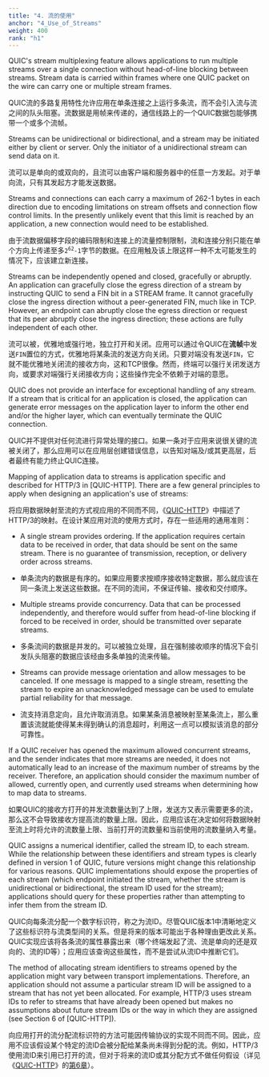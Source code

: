 ```yaml
---
title: "4. 流的使用"
anchor: "4_Use_of_Streams"
weight: 400
rank: "h1"
---
```


QUIC's stream multiplexing feature allows applications to run multiple streams over a single connection without head-of-line blocking between streams. Stream data is carried within frames where one QUIC packet on the wire can carry one or multiple stream frames.

QUIC流的多路复用特性允许应用在单条连接之上运行多条流，而不会引入流与流之间的队头阻塞。流数据是用帧来传递的，通信线路上的一个QUIC数据包能够携带一个或多个流帧。

Streams can be unidirectional or bidirectional, and a stream may be initiated either by client or server. Only the initiator of a unidirectional stream can send data on it.

流可以是单向的或双向的，且流可以由客户端和服务器中的任意一方发起。对于单向流，只有其发起方才能发送数据。

Streams and connections can each carry a maximum of 262-1 bytes in each direction due to encoding limitations on stream offsets and connection flow control limits. In the presently unlikely event that this limit is reached by an application, a new connection would need to be established.

由于流数据偏移字段的编码限制和连接上的流量控制限制，流和连接分别只能在单个方向上传递至多<code>2<sup>62</sup>-1</code>字节的数据。在应用触及该上限这样一种不太可能发生的情况下，应该建立新连接。

Streams can be independently opened and closed, gracefully or abruptly. An application can gracefully close the egress direction of a stream by instructing QUIC to send a FIN bit in a STREAM frame. It cannot gracefully close the ingress direction without a peer-generated FIN, much like in TCP. However, an endpoint can abruptly close the egress direction or request that its peer abruptly close the ingress direction; these actions are fully independent of each other.

流可以被，优雅地或强行地，独立打开和关闭。应用可以通过令QUIC在**流帧**中发送`FIN`置位的方式，优雅地将某条流的发送方向关闭。只要对端没有发送`FIN`，它就不能优雅地关闭流的接收方向，这和TCP很像。然而，终端可以强行关闭发送方向，或要求对端强行关闭接收方向；这些操作完全不依赖于对端的意愿。

QUIC does not provide an interface for exceptional handling of any stream. If a stream that is critical for an application is closed, the application can generate error messages on the application layer to inform the other end and/or the higher layer, which can eventually terminate the QUIC connection.

QUIC并不提供对任何流进行异常处理的接口。如果一条对于应用来说很关键的流被关闭了，那么应用可以在应用层创建错误信息，以告知对端及/或其更高层，后者最终有能力终止QUIC连接。

Mapping of application data to streams is application specific and described for HTTP/3 in [QUIC-HTTP]. There are a few general principles to apply when designing an application's use of streams:

将应用数据映射至流的方式视应用的不同而不同，《[QUIC-HTTP]()》中描述了HTTP/3的映射。在设计某应用对流的使用方式时，存在一些适用的通用准则：

* A single stream provides ordering. If the application requires certain data to be received in order, that data should be sent on the same stream. There is no guarantee of transmission, reception, or delivery order across streams.

* 单条流内的数据是有序的。如果应用要求按顺序接收特定数据，那么就应该在同一条流上发送这些数据。在不同的流间，不保证传输、接收和交付顺序。

* Multiple streams provide concurrency. Data that can be processed independently, and therefore would suffer from head-of-line blocking if forced to be received in order, should be transmitted over separate streams.

* 多条流间的数据是并发的。可以被独立处理，且在强制接收顺序的情况下会引发队头阻塞的数据应该经由多条单独的流来传输。

* Streams can provide message orientation and allow messages to be canceled. If one message is mapped to a single stream, resetting the stream to expire an unacknowledged message can be used to emulate partial reliability for that message.

* 流支持消息定向，且允许取消消息。如果某条消息被映射至某条流上，那么重置该流就能使得某未得到确认的消息超时，利用这一点可以模拟该消息的部分可靠性。

If a QUIC receiver has opened the maximum allowed concurrent streams, and the sender indicates that more streams are needed, it does not automatically lead to an increase of the maximum number of streams by the receiver. Therefore, an application should consider the maximum number of allowed, currently open, and currently used streams when determining how to map data to streams.

如果QUIC的接收方打开的并发流数量达到了上限，发送方又表示需要更多的流，那么这不会导致接收方提高流的数量上限。因此，应用应该在决定如何将数据映射至流上时将允许的流数量上限、当前打开的流数量和当前使用的流数量纳入考量。

QUIC assigns a numerical identifier, called the stream ID, to each stream. While the relationship between these identifiers and stream types is clearly defined in version 1 of QUIC, future versions might change this relationship for various reasons. QUIC implementations should expose the properties of each stream (which endpoint initiated the stream, whether the stream is unidirectional or bidirectional, the stream ID used for the stream); applications should query for these properties rather than attempting to infer them from the stream ID.

QUIC向每条流分配一个数字标识符，称之为流ID。尽管QUIC版本1中清晰地定义了这些标识符与流类型间的关系。但是将来的版本可能出于各种理由更改此关系。QUIC实现应该将各条流的属性暴露出来（哪个终端发起了流、流是单向的还是双向的、流的ID等）；应用应该查询这些属性，而不是尝试从流ID中推断它们。

The method of allocating stream identifiers to streams opened by the application might vary between transport implementations. Therefore, an application should not assume a particular stream ID will be assigned to a stream that has not yet been allocated. For example, HTTP/3 uses stream IDs to refer to streams that have already been opened but makes no assumptions about future stream IDs or the way in which they are assigned (see Section 6 of [QUIC-HTTP]).

向应用打开的流分配流标识符的方法可能因传输协议的实现不同而不同。因此，应用不应该假设某个特定的流ID会被分配给某条尚未得到分配的流。例如，HTTP/3使用流ID来引用已打开的流，但对于将来的流ID或其分配方式不做任何假设（详见《[QUIC-HTTP]()》的[第6章]()）。
